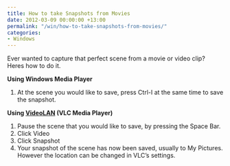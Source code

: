 ```yaml
---
title: How to take Snapshots from Movies
date: 2012-03-09 00:00:00 +13:00
permalink: "/win/how-to-take-snapshots-from-movies/"
categories:
- Windows
---
```


Ever wanted to capture that perfect scene from a movie or video clip? Heres how to do it.

**Using Windows Media Player**

  1. At the scene you would like to save, press Ctrl-I at the same time to save the snapshot.

**Using <a href="http://www.videolan.org/vlc/" target="_blank">VideoLAN</a> (VLC Media Player)**

  1. Pause the scene that you would like to save, by pressing the Space Bar.
  2. Click Video
  3. Click Snapshot
  4. Your snapshot of the scene has now been saved, usually to My Pictures. However the location can be changed in VLC&#8217;s settings.
